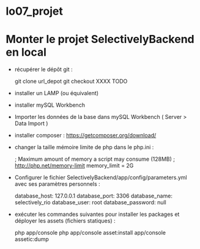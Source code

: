 # lo07_projet

Monter le projet SelectivelyBackend en local
==

- récupérer le dépôt git :


    git clone url_depot
    git checkout XXXX TODO

- installer un LAMP (ou équivalent)
- installer mySQL Workbench
- Importer les données de la base dans mySQL Workbench ( Server > Data Import )
- installer composer : https://getcomposer.org/download/
- changer la taille mémoire limite de php dans le php.ini :


    ; Maximum amount of memory a script may consume (128MB)
    ; http://php.net/memory-limit
    memory_limit = 2G

- Configurer le fichier SelectivelyBackend/app/config/parameters.yml avec ses paramètres personnels :


    database_host: 127.0.0.1
    database_port: 3306
    database_name: selectively_rio
    database_user: root
    database_password: null

- exécuter les commandes suivantes pour installer les packages et déployer les assets (fichiers statiques) :


    php app/console
    php app/console asset:install
    app/console assetic:dump
